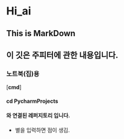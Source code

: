# Hi_ai
## This is MarkDown 
## 이 깃은 주피터에 관한 내용입니다. 
### 노트북(집)용 
[**cmd**]
#### cd PycharmProjects
#### 와 연결된 레퍼지토리 입니다.
* 별을 입력하면 점이 생김.
